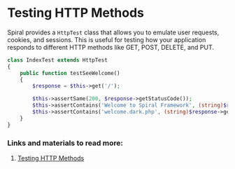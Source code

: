 # Testing HTTP Methods

Spiral provides a `HttpTest` class that allows you to emulate user requests, cookies, and sessions. This is useful for testing how your application responds to different HTTP methods like GET, POST, DELETE, and PUT.

```php
class IndexTest extends HttpTest
{
    public function testSeeWelcome()
    {
        $response = $this->get('/');

        $this->assertSame(200, $response->getStatusCode());
        $this->assertContains('Welcome to Spiral Framework', (string)$response->getBody());
        $this->assertContains('welcome.dark.php', (string)$response->getBody());
    }
}
```

### Links and materials to read more:
1. [Testing HTTP Methods](https://spiral.dev/docs/testing-http/current/en)
